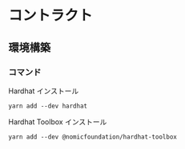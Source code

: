 # コントラクト

## 環境構築

### コマンド

Hardhat インストール
```shell
yarn add --dev hardhat
```

Hardhat Toolbox インストール
```shell
yarn add --dev @nomicfoundation/hardhat-toolbox
```
